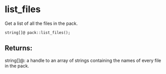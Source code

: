 # list_files
Get a list of all the files in the pack.

`string[]@ pack::list_files();`

## Returns:
string[]@: a handle to an array of strings containing the names of every file in the pack.
